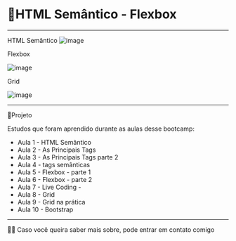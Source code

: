 # 🚀HTML Semântico  - Flexbox
***********************************************************************************************
HTML Semântico
![image](https://user-images.githubusercontent.com/72118415/176350614-611ed971-115a-4dda-b475-5b6b8fcb81af.png)

Flexbox

![image](https://user-images.githubusercontent.com/72118415/178883563-dc11cbd3-f1f7-47d4-9098-ebffe3d547fe.png)

Grid

![image](https://user-images.githubusercontent.com/72118415/178884813-56ddd035-3272-49cc-9f2a-bcc6b9bda9f5.png)

***********************************************************************************************
🌱Projeto

Estudos que foram aprendido durante as aulas desse bootcamp:

- Aula 1 -  HTML Semântico
- Aula 2 - As Principais Tags
- Aula 3 - As Principais Tags parte 2
- Aula 4 - tags semânticas
- Aula 5 - Flexbox - parte 1
- Aula 6 - Flexbox - parte 2
- Aula 7 - Live Coding - 
- Aula 8 - Grid
- Aula 9 - Grid na prática
- Aula 10 - Bootstrap

***********************************************************************************************
👩‍💻 Caso você queira saber mais sobre, pode entrar em contato comigo
